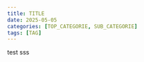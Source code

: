 ```yaml
---
title: TITLE
date: 2025-05-05
categories: [TOP_CATEGORIE, SUB_CATEGORIE]
tags: [TAG]
---
```


test sss